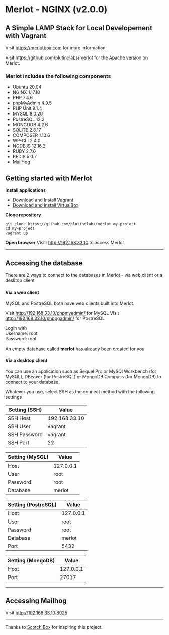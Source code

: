 
# Merlot - NGINX (v2.0.0)
## A Simple LAMP Stack for Local Developement with Vagrant

Visit https://merlotbox.com for more information.

Visit https://github.com/plutinolabs/merlot for the Apache version on Merlot.

### Merlot includes the following components

- Ubuntu 20.04
- NGINX 1.17.10
- PHP 7.4.6
- phpMyAdmin 4.9.5
- PHP Unit 9.1.4
- MYSQL 8.0.20
- PostreSQL 12.2
- MONGODB 4.2.6
- SQLITE 2.8.17
- COMPOSER 1.10.6
- WP-CLI 2.4.0
- NODEJS 12.16.2
- RUBY 2.7.0
- REDIS 5.0.7
- MailHog


## Getting started with Merlot
**Install applications**
- [Download and Install Vagrant](https://www.vagrantup.com/downloads.html)
- [Download and Install VirtualBox](https://www.virtualbox.org/wiki/Downloads)

**Clone repository**

`git clone https://github.com/plutinolabs/merlot my-project`  
`cd my-project`  
`vagrant up`

**Open browser**
Visit: http://192.168.33.10 to access Merlot

---------------

## Accessing the database
There are 2 ways to connect to the databases in Merlot - via  web client or a desktop client

#### Via a web client
MySQL and PostreSQL both have web clients built into Merlot.

Visit http://192.168.33.10/phpmyadmin/ for MySQL
Visit http://192.168.33.10/phppgadmin/ for PostreSQL

Login with  
Username: root  
Password: root

An empty database called **merlot** has already been created for you

#### Via a desktop client
You can use an application such as Sequel Pro or MySQl Workbench (for MySQL), DBeaver (for PostreSQL) or MongoDB Compass (for MongoDB) to connect to your database.

Whatever you use, select SSH as the connect method with the following settings

| Setting (SSH)      | Value |
| ---------------| ------------- |
| SSH Host       | 192.168.33.10 |  
| SSH User       | vagrant      |
| SSH Password   | vagrant      |
| SSH Port       | 22            |

| Setting (MySQL)      | Value |
| ---------------| ------------- |
| Host     | 127.0.0.1     |
| User     | root          |
| Password | root          |
| Database | merlot        |     

| Setting (PostreSQL)     | Value |
| ---------------| ------------- |
| Host     | 127.0.0.1     |
| User     | root          |
| Password | root          |
| Database | merlot        |
| Port  | 5432        |

| Setting (MongoDB)    | Value |
| ---------------| ------------- |
| Host     | 127.0.0.1     |
| Port     | 27017          |


---------------
## Accessing Mailhog
Visit http://192.168.33.10:8025

---------------

Thanks to [Scotch Box](https://github.com/scotch-io/scotch-box) for inspiring this project.
